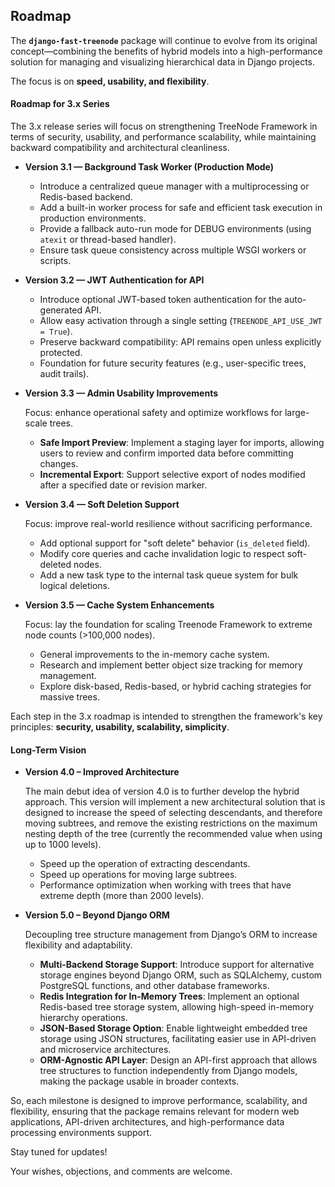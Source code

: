 ## Roadmap

The **`django-fast-treenode`** package will continue to evolve from its original concept—combining the benefits of hybrid models into a high-performance solution for managing and visualizing hierarchical data in Django projects.

The focus is on **speed, usability, and flexibility**.

#### Roadmap for 3.x Series

The 3.x release series will focus on strengthening TreeNode Framework in terms of security, usability, and performance scalability, while maintaining backward compatibility and architectural cleanliness.

* **Version 3.1 — Background Task Worker (Production Mode)**

    - Introduce a centralized queue manager with a multiprocessing or Redis-based backend.
    - Add a built-in worker process for safe and efficient task execution in production environments.
    - Provide a fallback auto-run mode for DEBUG environments (using `atexit` or thread-based handler).
    - Ensure task queue consistency across multiple WSGI workers or scripts.

* **Version 3.2 — JWT Authentication for API**

    - Introduce optional JWT-based token authentication for the auto-generated API.
    - Allow easy activation through a single setting (`TREENODE_API_USE_JWT = True`).
    - Preserve backward compatibility: API remains open unless explicitly protected.
    - Foundation for future security features (e.g., user-specific trees, audit trails).

* **Version 3.3 — Admin Usability Improvements**

    Focus: enhance operational safety and optimize workflows for large-scale trees.

    - **Safe Import Preview**: Implement a staging layer for imports, allowing users to review and confirm imported data before committing changes.
    - **Incremental Export**: Support selective export of nodes modified after a specified date or revision marker.

* **Version 3.4 — Soft Deletion Support**

    Focus: improve real-world resilience without sacrificing performance.

    - Add optional support for "soft delete" behavior (`is_deleted` field).
    - Modify core queries and cache invalidation logic to respect soft-deleted nodes.
    - Add a new task type to the internal task queue system for bulk logical deletions.

* **Version 3.5 — Cache System Enhancements**

    Focus: lay the foundation for scaling Treenode Framework to extreme node counts (>100,000 nodes).

    - General improvements to the in-memory cache system.
    - Research and implement better object size tracking for memory management.
    - Explore disk-based, Redis-based, or hybrid caching strategies for massive trees.

Each step in the 3.x roadmap is intended to strengthen the framework's key principles: **security, usability, scalability, simplicity**.

#### Long-Term Vision

* **Version 4.0 – Improved Architecture**

    The main debut idea of version 4.0 is to further develop the hybrid approach. This version will implement a new architectural solution that is designed to increase the speed of selecting descendants, and therefore moving subtrees, and remove the existing restrictions on the maximum nesting depth of the tree (currently the recommended value when using up to 1000 levels).

    - Speed up the operation of extracting descendants.
    - Speed up operations for moving large subtrees.
    - Performance optimization when working with trees that have extreme depth (more than 2000 levels).

* **Version 5.0 – Beyond Django ORM**

    Decoupling tree structure management from Django’s ORM to increase flexibility and adaptability.

    - **Multi-Backend Storage Support**: Introduce support for alternative storage engines beyond Django ORM, such as SQLAlchemy, custom PostgreSQL functions, and other database frameworks.
    - **Redis Integration for In-Memory Trees**: Implement an optional Redis-based tree storage system, allowing high-speed in-memory hierarchy operations.
    - **JSON-Based Storage Option**: Enable lightweight embedded tree storage using JSON structures, facilitating easier use in API-driven and microservice architectures.
    - **ORM-Agnostic API Layer**: Design an API-first approach that allows tree structures to function independently from Django models, making the package usable in broader contexts.

So, each milestone is designed to improve performance, scalability, and flexibility, ensuring that the package remains relevant for modern web applications, API-driven architectures, and high-performance data processing environments support.

Stay tuned for updates!

Your wishes, objections, and comments are welcome.
